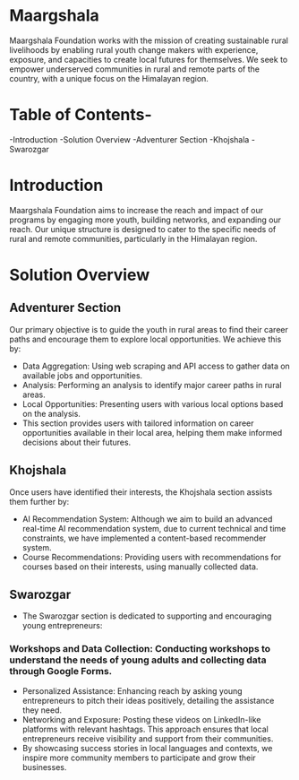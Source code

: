 # Maargshala

Maargshala Foundation works with the mission of creating sustainable rural livelihoods by enabling rural youth change makers with experience, exposure, and capacities to create local futures for themselves. We seek to empower underserved communities in rural and remote parts of the country, with a unique focus on the Himalayan region.

# Table of Contents- 
-Introduction
-Solution Overview
-Adventurer Section
-Khojshala
-Swarozgar

# Introduction
Maargshala Foundation aims to increase the reach and impact of our programs by engaging more youth, building networks, and expanding our reach. Our unique structure is designed to cater to the specific needs of rural and remote communities, particularly in the Himalayan region.

# Solution Overview

## Adventurer Section
Our primary objective is to guide the youth in rural areas to find their career paths and encourage them to explore local opportunities. We achieve this by:

- Data Aggregation: Using web scraping and API access to gather data on available jobs and opportunities.
- Analysis: Performing an analysis to identify major career paths in rural areas.
- Local Opportunities: Presenting users with various local options based on the analysis.
- This section provides users with tailored information on career opportunities available in their local area, helping them make informed decisions about their futures.

## Khojshala
Once users have identified their interests, the Khojshala section assists them further by:

- AI Recommendation System: Although we aim to build an advanced real-time AI recommendation system, due to current technical and time constraints, we have implemented a content-based recommender system.
- Course Recommendations: Providing users with recommendations for courses based on their interests, using manually collected data.

## Swarozgar
- The Swarozgar section is dedicated to supporting and encouraging young entrepreneurs:

### Workshops and Data Collection: Conducting workshops to understand the needs of young adults and collecting data through Google Forms.
- Personalized Assistance: Enhancing reach by asking young entrepreneurs to pitch their ideas positively, detailing the assistance they need.
- Networking and Exposure: Posting these videos on LinkedIn-like platforms with relevant hashtags. This approach ensures that local entrepreneurs receive visibility and support from their communities.
- By showcasing success stories in local languages and contexts, we inspire more community members to participate and grow their businesses.

